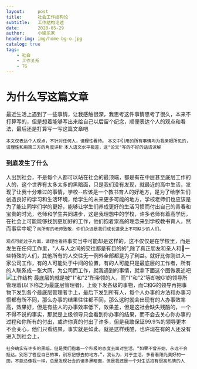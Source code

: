 ```yaml
---
layout:     post
title:      社会工作结构论
subtitle:   工作结构论述
date:       2020-05-29
author:     小娱乐家
header-img: img/home-bg-o.jpg
catalog: true
tags:
    - 社会
    - 工作关系
    - TG
---
```


# 为什么写这篇文章  
最近生活上遇到了一些事情，让我感触很深，我思考这件事情思考了很久，本来不打算写的，但是想着能够写出来给自己以后留个纪念，顺便表达个人的观点和看法，最后还是打算写一写这篇文章吧

`本文仅表达个人观点，不针对任何人，请理性看待。`
`本文中引用的所有事情均为我亲眼所见的，请理性和用第三方的角度评析`
`本人语文水平极差，这"论文"写的不好的话请谅解`

### 到底发生了什么  
人出到社会，不是每个人都可以站在社会的最顶端，都是有在中层甚至底层工作的人的，这个世界有太多太多的黑暗面，只是我们没有发现，就最近的高中生活，发现了让我十分难过的事情，学校--应该是一个教书育人的好地方，是为了给学生们创造良好的学习和生活环境，给学生的未来更多可能的地方，学校老师们也应该是为了能让同学们学的更好，能够让学生们养成更好的生活习惯而付出自己的青春和宝贵的时光，老师和学生共同进步，这是我理想中的学校，许多老师有着高学历，在社会上可能能够找到更加好的工作，他们抱着崇高的理念来到学校教书育人，然而事实中呢？`向所有的老师致敬，你们永远是我们成长道录上不可缺少的人们，`

`观点可能过于片面，请理性看待`事实当中可能却是这样的，这不仅仅是在学校里，而是发生在任何工作里，"人与人之间的交往都是有目的的",除了真正朋友和亲人和一些特殊的人们，其他所有的人交往无一例外全部都是为了利益。就好比你刚进入一家公司工作，有的人可能处于中间的位置，有的人可能只是最底层的工作者，所有的人联系成一张大网，为公司而工作，就我遇到的事情，就拿下面这个图做表述吧
![工作结构](https://s1.ax1x.com/2020/05/29/tKtR00.jpg)
最底层的就是被"1"和"2"所带领的人，而"1"和"2"等却被G1的领导所管理着(以下称之为最底层管理者)，上级下发各级的事物，而C和G的领导再把事物下发到各个最底层管理者手上，最后下发到所有人，每个人办事的方法和办事习惯都有所不同，那么办事的结果往往都不同，那么这时就会出现有的人办事效率高，效果好，但是有些人的办事效率低下，效果差，但是这社会缺失残酷的，一个不得不说的事实，那就是上级领导只会看到你办事的结果，而不会去关心你办事的过程和你所有的付出，或许你真的付出了许多，但是我敢保证99.9%的领导更本不会关心，他们只看结果，事实就是如此，就是这样残酷，也许现在有的人还没有进入到社会上，




`社会确实有许多的黑暗，但是我们抱着一个积极的态度去面对生活。“如果不曾开始，永远不会抵达。别忘了答应自己的事，别忘记想去的地方。”，我认为，对于生活，多看看阳光美好的一面，不能总像我一样，总是发现社会的诸多黑暗面，但是我还是一个对生活抱有很高热情的人`


